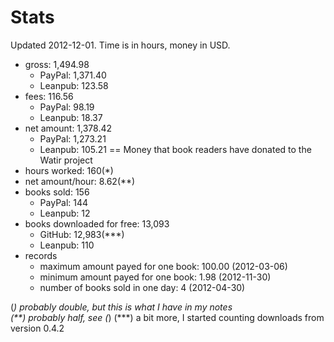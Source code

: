 # Stats

Updated 2012-12-01. Time is in hours, money in USD.

- gross: 1,494.98
  - PayPal: 1,371.40
  - Leanpub: 123.58
- fees: 116.56
  - PayPal: 98.19
  - Leanpub: 18.37
- net amount: 1,378.42
  - PayPal: 1,273.21
  - Leanpub: 105.21 == Money that book readers have donated to the Watir project
- hours worked: 160(*)
- net amount/hour: 8.62(**)
- books sold: 156
  - PayPal: 144
  - Leanpub: 12
- books downloaded for free: 13,093
  - GitHub: 12,983(***)
  - Leanpub: 110
- records
  - maximum amount payed for one book: 100.00 (2012-03-06)
  - minimum amount payed for one book: 1.98 (2012-11-30)
  - number of books sold in one day: 4 (2012-04-30)

(*) probably double, but this is what I have in my notes  
(**) probably half, see (*)
(***) a bit more, I started counting downloads from version 0.4.2
